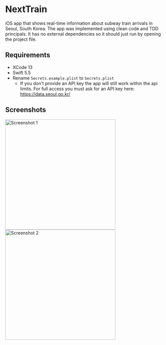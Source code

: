 # NextTrain
iOS app that shows real-time information about subway train arrivals in Seoul, South Korea.
The app was implemented using clean code and TDD principals. It has no external dependencies so it should just run by opening the project file.

## Requirements
* XCode 13
* Swift 5.5
* Rename `Secrets.example.plist` to `Secrets.plist`
    * If you don't provide an API key the app will still work within the api limits. For full access you must ask for an API key here: https://data.seoul.go.kr/

## Screenshots

<p>
  <img src="https://i.imgur.com/MSzQMOd.png" width="350" title="Screenshot 1">
  <img src="https://i.imgur.com/1zYXWx2.png" width="350" title="Screenshot 2">
</p>
